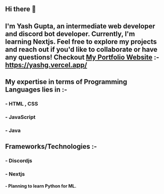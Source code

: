 ## Hi there 👋
## I'm Yash Gupta, an intermediate web developer and discord bot developer. Currently, I'm learning Nextjs. Feel free to explore my projects and reach out if you'd like to collaborate or have any questions! Checkout [My Portfolio Website](https://yashg.vercel.app/) :- https://yashg.vercel.app/

## My expertise in terms of Programming Languages lies in :-
### - HTML , CSS
### - JavaScript
### - Java

## Frameworks/Technologies :-
### - Discordjs
### - Nextjs

#### - Planning to learn Python for ML. 
